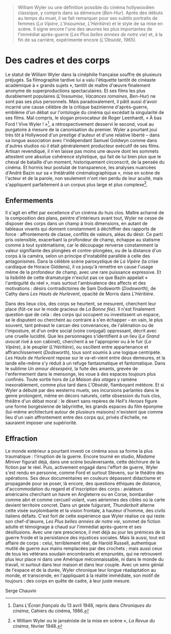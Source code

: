 > William Wyler ou une définition possible du cinéma hollywoodien classique, y compris dans sa démesure (_Ben-Hur_). Après des débuts au temps du muet, il se fait remarquer pour ses subtils portraits de femmes (_La Vipère_, _L'Insoumise_, _L'Héritière_) et le style de sa mise en scène. Il signe encore l'une des œuvres les plus importantes de l'immédiat après-guerre (_Les Plus belles années de notre vie_) et, à la fin de sa carrière, expérimente encore (_L'Obsédé_, 1965).

# Des cadres et des corps

Le statut de William Wyler dans la cinéphilie française souffre de plusieurs préjugés. Sa filmographie tardive lui a valu l'étiquette tantôt de cinéaste académique à « grands sujets », tantôt de maître d'œuvre finalement anonyme de superproductions spectaculaires. Et ses films les plus durablement populaires (_L'Insoumise_, _Vacances romaines_, _Ben-Hur_) ne sont pas ses plus personnels. Mais paradoxalement, il pâtit aussi d'avoir incarné une cause célèbre de la critique bazinienne d'après-guerre, emblème d'un débat sur l'ontologie du cinéma qui excédait la singularité de ses films. Mal compris, le slogan provocateur de Roger Leenhardt, « À bas Ford ! Vive Wyler ! »[^1], a rétrospectivement desservi le second, voué au purgatoire à mesure de la canonisation du premier. Wyler a pourtant joui très tôt à Hollywood d'un prestige d'auteur et d'une relative liberté – dans sa longue association avec l'indépendant Samuel Goldwyn comme dans d'autres studios où il était généralement producteur exécutif de ses films. Artisan revendiqué, il n'en laisse pas moins une œuvre dont les sommets attestent une absolue cohérence stylistique, qui fait de lui bien plus que le cheval de bataille d'un moment, historiquement circonscrit, de la pensée du cinéma. Et hormis leur postulat de transparence, les analyses nuancées d'André Bazin sur sa « théâtralité cinématographique », mise en scène de l'acteur et de la parole, non seulement n'ont rien perdu de leur acuité, mais s'appliquent parfaitement à un corpus plus large et plus complexe[^2].

## Enfermements

Il s'agit en effet par excellence d'un cinéma du huis clos. Maître acharné de la composition des plans, peintre d'intérieurs avant tout, Wyler ne cesse de disposer des corps dans un champ à trois dimensions, en autant de tableaux vivants qui donnent constamment à déchiffrer des rapports de force : affrontements de classe, conflits de valeurs, aléas du désir. Ce parti pris ostensible, exacerbant la profondeur de champ, échappe au statisme comme à tout systématisme, car le découpage renverse constamment la valeur signifiante des plongées et contre-plongées, ou de la distance d'un corps à la caméra, selon un principe d'instabilité parallèle à celle des antagonismes. Dans la célèbre scène paroxystique de _La Vipère_ (la crise cardiaque de Horace Giddens), il va jusqu'à remettre en cause l'usage même de la profondeur de champ, avec une rare puissance expressive. Et la lisibilité de cette dramaturgie n'exclut pas ce que Bazin appelait « l'ambiguïté du réel », mais surtout l'ambivalence des affects et des motivations : désirs contradictoires de Sam Dodsworth (_Dodsworth_), de Cathy dans _Les Hauts de Hurlevent_, opacité de Morris dans _L'Héritière_.

Dans des lieux clos, des corps se heurtent, se mesurent, cherchent leur place (fût-ce sur le mode gracieux de _La Bonne fée_). Il n'est finalement question que de cela : des corps qui occupent ou investissent un espace, se le disputent ou cherchent au contraire à s'en échapper – en vain, le plus souvent, tant prévaut le carcan des convenances, de l'aliénation ou de l'imposture, et d'un ordre social (voire conjugal) oppressant, décrit avec une cruelle lucidité. Que les personnages s'identifient à un lieu (_Le Grand avocat_ rivé à son cabinet), cherchent à se l'approprier ou à le fuir (_La Vipère_), à le peupler (_L'Héritière_), ou oscillent entre appartenance et affranchissement (_Dodsworth_), tous sont soumis à une logique centripète. _Les Hauts de Hurlevent_ repose sur le va-et-vient entre deux demeures, et la lande elle-même s'y réduit à un refuge fantasmatique et fantomatique. Dans le sublime _Un amour désespéré,_ la fuite des amants, grevée de l'enfermement dans le mensonge, les voue à des espaces toujours plus confinés. Toute sortie hors de _La Maison des otages_ y ramène inexorablement, comme plus tard dans _L'Obsédé_, flamboyant météore. Et si Wyler a débuté par des westerns muets, ses incursions parlantes dans le genre prolongent, même en décors naturels, cette obsession du huis clos, théâtre d'un débat moral : le désert sans repères de _Hell's Heroes_ figure une forme borgésienne de labyrinthe, les grands espaces du film éponyme (lui-même architecturé autour de plusieurs maisons) n'existent que comme lieu d'un vain affrontement entre des corps qui, privés d'échelle, ne sauraient imposer une supériorité.

## Effraction

Le monde extérieur a pourtant investi ce cinéma sous sa forme la plus traumatique : l'irruption de la guerre. Encore tourné en studio, _Madame Miniver_ figurait déjà, dans une scène bouleversante, cette déchirure de la fiction par le réel. Puis, activement engagé dans l'effort de guerre, Wyler s'est rendu en personne, comme Ford et surtout Stevens, sur le théâtre des opérations. Ses deux documentaires en couleurs dépassent didactisme et propagande pour se poser, là encore, des questions éthiques de distance, d'accommodation du regard et d'inscription des corps : aviateurs américains cherchant un havre en Angleterre ou en Corse, bombardier comme abri et comme cercueil volant, vues aériennes des cibles où la carte devient territoire concret. Dans un geste fulgurant, _Thunderbolt_ alterne cette visée surplombante et la vision frontale, à hauteur d'homme, des civils italiens défaits. C'est fort de cette expérience que Wyler réalise ce qui reste son chef-d'œuvre, _Les Plus belles années de notre vie_, sommet de fiction adulte et témoignage à chaud sur l'immédiat après-guerre et ses désillusions. Avec une rare prescience, il met déjà au jour les prémices de la guerre froide et la persistance des injustices sociales. Mais là aussi, tout est affaire de corps : celui, terriblement réel, de Harold Russell, authentique mutilé de guerre aux mains remplacées par des crochets ; mais aussi ceux de tous les vétérans soudain encombrants et empruntés, qui ne retrouvent plus leur place ni dans une Amérique méconnaissable, ni dans le monde du travail, ni surtout dans leur maison et dans leur couple. Avec un sens génial de l'espace et de la durée, Wyler chronique leur longue réadaptation au monde, et transcende, en l'appliquant à la réalité immédiate, son motif de toujours : des corps en quête de cadre, à leur juste mesure.

Serge Chauvin

[^1]: Dans _L'Écran français_ du 13 avril 1948, repris dans _Chroniques du cinéma_, Cahiers du cinéma, 1986.
[^2]: « William Wyler ou le janséniste de la mise en scène », _La Revue du cinéma_, février 1948.
